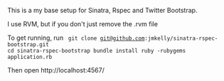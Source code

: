 This is a my base setup for Sinatra, Rspec and Twitter Bootstrap.

I use RVM, but if you don't just remove the .rvm file

To get running, run
<code>
git clone git@github.com:jmkelly/sinatra-rspec-bootstrap.git
cd sinatra-rspec-bootstrap
bundle install
ruby -rubygems application.rb
</code>

Then open http://localhost:4567/
